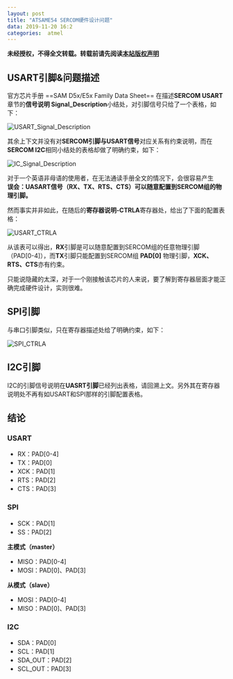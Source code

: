 ```yaml
---
layout: post
title: "ATSAME54 SERCOM硬件设计问题"
data: 2019-11-20 16:2
categories:  atmel
---
```


**未经授权，不得全文转载。转载前请先阅读[本站版权声明](https://lonlypan.com/archivers/版权声明)**

## USART引脚&问题描述

官方芯片手册 ==SAM D5x/E5x Family Data Sheet== 在描述**SERCOM  USART**章节的**信号说明 Signal_Description**小结处，对引脚信号只给了一个表格，如下：

![USART_Signal_Description](https://raw.githubusercontent.com/LonlyPan/LonlyPan.github.io/master/images/Posts/ATSAME54_SERCOM硬件设计问题汇总/USART_Signal_Description_.png)

其余上下文并没有对**SERCOM引脚与USART信号**对应关系有约束说明，而在**SERCOM I2C**相同小结处的表格却做了明确约束，如下：

![IC_Signal_Description](https://raw.githubusercontent.com/LonlyPan/LonlyPan.github.io/master/images/Posts/ATSAME54_SERCOM硬件设计问题汇总/IIC_Signal_Description.png)

对于一个英语非母语的使用者，在无法通读手册全文的情况下，会很容易产生  
**误会：UASART信号（RX、TX、RTS、CTS）可以随意配置到SERCOM组的物理引脚。**

然而事实并非如此，在随后的**寄存器说明-CTRLA**寄存器处，给出了下面的配置表格：

![USART_CTRLA](https://raw.githubusercontent.com/LonlyPan/LonlyPan.github.io/master/images/Posts/ATSAME54_SERCOM硬件设计问题汇总/USART_CTRLA.png)

从该表可以得出，**RX**引脚是可以随意配置到SERCOM组的任意物理引脚（PAD[0-4]），而**TX**引脚只能配置到SERCOM组 **PAD[0]** 物理引脚，**XCK、RTS、CTS**亦有约束。

只能说隐藏的太深，对于一个刚接触该芯片的人来说，要了解到寄存器层面才能正确完成硬件设计，实则很难。

## SPI引脚

与串口引脚类似，只在寄存器描述处给了明确约束，如下：

![SPI_CTRLA](https://raw.githubusercontent.com/LonlyPan/LonlyPan.github.io/master/images/Posts/ATSAME54_SERCOM硬件设计问题汇总/SPI_CTRLA.png)


## I2C引脚

I2C的引脚信号说明在**UASRT引脚**已经列出表格，请回溯上文。另外其在寄存器说明处不再有如USART和SPI那样的引脚配置表格。

## 结论

### USART 

 - RX：PAD[0-4]
 - TX：PAD[0]
 - XCK：PAD[1]
 - RTS：PAD[2]
 - CTS：PAD[3]

### SPI

- SCK：PAD[1]
- SS：PAD[2]
 
**主模式（master）**
 - MISO：PAD[0-4]
 - MOSI：PAD[0]、PAD[3]
 
**从模式（slave）**
 - MOSI：PAD[0-4]
 - MISO：PAD[0]、PAD[3]

### I2C

 - SDA：PAD[0]
 - SCL：PAD[1]
 - SDA_OUT：PAD[2]
 - SCL_OUT：PAD[3]


